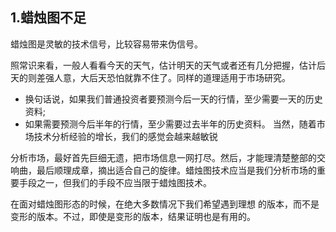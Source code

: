## 1.蜡烛图不足
蜡烛图是灵敏的技术信号，比较容易带来伪信号。

照常识来看，一般人看看今天的天气，估计明天的天气或者还有几分把握，估计后天的则差强人意，大后天恐怕就靠不住了。同样的道理适用于市场研究。
* 换句话说，如果我们普通投资者要预测今后一天的行情，至少需要一天的历史资料;
* 如果需要预测今后半年的行情，至少需要过去半年的历史资料。
当然，随着市场技术分析经验的增长，我们的感觉会越来越敏锐

分析市场，最好首先巨细无遗，把市场信息一网打尽。然后，才能理清楚整部的交响曲，最后顺理成章，摘出适合自己的旋律。蜡烛图技术应当是我们分析市场的重要手段之一，但我们的手段不应当限于蜡烛图技术。

在面对蜡烛图形态的时候，在绝大多数情况下我们希望遇到理想 的版本，而不是变形的版本。不过，即使是变形的版本，结果证明也是有用的。
